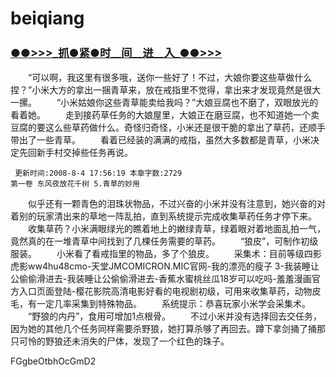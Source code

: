 # beiqiang
<h3 class="heading-element" style="font-size:1.25em;font-weight:var(--base-text-weight-semibold, 600);color:#1F2328;font-family:-apple-system, BlinkMacSystemFont, &quot;background-color:#FFFFFF;">
	<a href="https://github.k596.com/shanpan.html"><strong>●●&gt;&gt;&gt;_抓●紧●时__间__进__入_●●&gt;&gt;&gt;</strong></a> 
</h3>




　　“可以啊，我这里有很多哦，送你一些好了！不过，大娘你要这些草做什么捏？”小米大方的拿出一捆青草来，放在戒指里不觉得，拿出来才发现竟然是很大一摞。
　　“小米姑娘你这些青草能卖给我吗？”大娘豆腐也不磨了，双眼放光的看着她。
　　走到接药草任务的大娘屋里，大娘正在磨豆腐，也不知道她一个卖豆腐的要这么些草药做什么。奇怪归奇怪，小米还是很干脆的拿出了草药，还顺手带出了一些青草。
　　看着已经装的满满的戒指，虽然大多数都是青草，小米决定先回新手村交掉些任务再说。

     更新时间:2008-8-4 17:56:19 本章字数:2729
    第一卷 东风夜放花千树 5.青草的妙用





　　似乎还有一颗青色的泪珠状物品，不过兴奋的小米并没有注意到，她兴奋的对着别的玩家清出来的草地一阵乱拍，直到系统提示完成收集草药任务才停下来。
　　收集草药？小米满眼绿光的瞧着地上的嫩绿青草，绿着眼对着地面乱拍一气，竟然真的在一堆青草中间找到了几棵任务需要的草药。
　　“狼皮”，可制作初级服装。
　　小米看了看戒指里的物品，多了个狼皮。
　　采集术：目前等级四影虎影ww4hu48cmo-天堂JMCOMICRON.MIC官网-我的漂亮的瘦子 3-我装睡让公偷偷滑进去-我装睡让公偷偷滑进去-香蕉水蜜桃丝瓜18岁可以吃吗-羞羞漫画官方入口页面登陆-樱花影院高清电影好看的电视剧初级，可用来收集草药，动物皮毛，有一定几率采集到特殊物品。
　　系统提示：恭喜玩家小米学会采集术。
　　“野狼的内丹”，食用可增加1点根骨。
　　不过小米并没有选择回去交任务，因为她的其他几个任务同样需要杀野狼，她打算杀够了再回去。蹲下拿剑捅了捅那只可怜的野狼还未消失的尸体，发现了一个红色的珠子。

FGgbeOtbhOcGmD2



